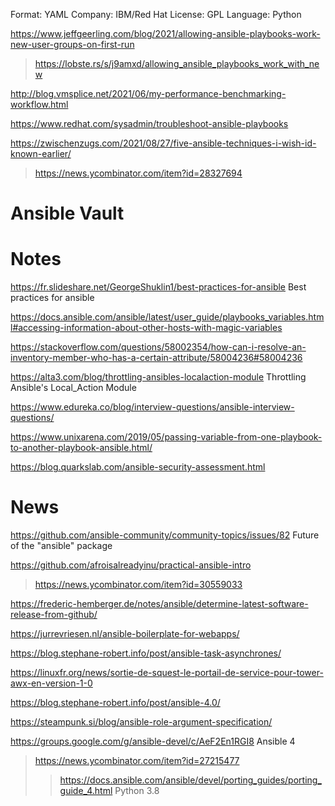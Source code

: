 Format: YAML
Company: IBM/Red Hat
License: GPL
Language: Python

https://www.jeffgeerling.com/blog/2021/allowing-ansible-playbooks-work-new-user-groups-on-first-run
> https://lobste.rs/s/j9amxd/allowing_ansible_playbooks_work_with_new

http://blog.vmsplice.net/2021/06/my-performance-benchmarking-workflow.html

https://www.redhat.com/sysadmin/troubleshoot-ansible-playbooks

https://zwischenzugs.com/2021/08/27/five-ansible-techniques-i-wish-id-known-earlier/
> https://news.ycombinator.com/item?id=28327694

# Ansible Vault

# Notes

https://fr.slideshare.net/GeorgeShuklin1/best-practices-for-ansible Best practices for ansible

https://docs.ansible.com/ansible/latest/user_guide/playbooks_variables.html#accessing-information-about-other-hosts-with-magic-variables

https://stackoverflow.com/questions/58002354/how-can-i-resolve-an-inventory-member-who-has-a-certain-attribute/58004236#58004236

https://alta3.com/blog/throttling-ansibles-localaction-module Throttling Ansible's Local_Action Module

https://www.edureka.co/blog/interview-questions/ansible-interview-questions/

https://www.unixarena.com/2019/05/passing-variable-from-one-playbook-to-another-playbook-ansible.html/

https://blog.quarkslab.com/ansible-security-assessment.html

# News
https://github.com/ansible-community/community-topics/issues/82 Future of the "ansible" package

https://github.com/afroisalreadyinu/practical-ansible-intro
> https://news.ycombinator.com/item?id=30559033

https://frederic-hemberger.de/notes/ansible/determine-latest-software-release-from-github/

https://jurrevriesen.nl/ansible-boilerplate-for-webapps/

https://blog.stephane-robert.info/post/ansible-task-asynchrones/

https://linuxfr.org/news/sortie-de-squest-le-portail-de-service-pour-tower-awx-en-version-1-0

https://blog.stephane-robert.info/post/ansible-4.0/

https://steampunk.si/blog/ansible-role-argument-specification/

https://groups.google.com/g/ansible-devel/c/AeF2En1RGI8 Ansible 4
> https://news.ycombinator.com/item?id=27215477
> > https://docs.ansible.com/ansible/devel/porting_guides/porting_guide_4.html Python 3.8